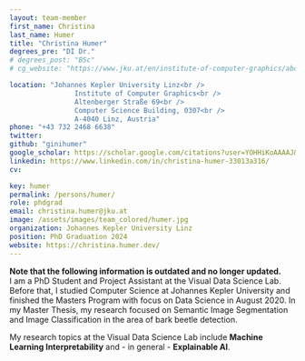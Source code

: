 ```yaml
---
layout: team-member
first_name: Christina
last_name: Humer
title: "Christina Humer"
degrees_pre: "DI Dr."
# degrees_post: "BSc"
# cg_website: "https://www.jku.at/en/institute-of-computer-graphics/about-us/vcc/christina-humer/" #remove to show person directly on data-vis page

location: "Johannes Kepler University Linz<br />
                Institute of Computer Graphics<br />
                Altenberger Straße 69<br />
                Computer Science Building, 0307<br />
                A-4040 Linz, Austria"
phone: "+43 732 2468 6638"
twitter:
github: "ginihumer"
google_scholar: https://scholar.google.com/citations?user=YOHHiKoAAAAJ&hl=en
linkedin: https://www.linkedin.com/in/christina-humer-33013a316/
cv: 

key: humer
permalink: /persons/humer/
role: phdgrad
email: christina.humer@jku.at
image: /assets/images/team_colored/humer.jpg
organization: Johannes Kepler University Linz
position: PhD Graduation 2024
website: https://christina.humer.dev/
---
```


<p>
<b>Note that the following information is outdated and no longer updated.</b><br />
I am a PhD Student and Project Assistant at the Visual Data Science Lab. 
Before that, I studied Computer Science at Johannes Kepler University and finished the Masters Program with focus on Data Science in August 2020. 
In my Master Thesis, my research focused on Semantic Image Segmentation and Image Classification in the area of bark beetle detection.
</p>
<p>
My research topics at the Visual Data Science Lab include <b>Machine Learning Interpretability</b> and - in general - <b>Explainable AI</b>.
</p>
